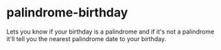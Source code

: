 # palindrome-birthday

Lets you know if your birthday is a palindrome and if it's not a palindrome it'll tell you the nearest palindrome date to your birthday.

